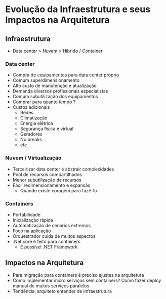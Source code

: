 # Evolução da Infraestrutura e seus Impactos na Arquitetura

## Infraestrutura

- Data center > Nuvem > Híbrido / Container

### Data center

- Compra de equipamentos para data center próprio
- Comum superdimensionamento
- Alto custo de manutenção e atualização
- Demanda diversos profissionais especialistas
- Comum subutilização dos equipamentos
- Comprar para quanto tempo ?
- Custos adicionais
    - Redes
    - Climatização
    - Energia elétrica
    - Segurança física e virtual
    - Geradores
    - No breaks
    - etc

### Nuvem / Virtualização

- Terceirizar data center é abstrair complexidades
- Pool de recursos compartilhados
- Menor subutilização de recursos
- Fácil redimensionamento e expansão
    - Quando existe coragem para fazê-lo

### Containers

- Portabilidade
- Inicialização rápida
- Automatização de cenários extremos
- Foco na aplicação
- Orquestrador cuida de muitos aspectos
- .Net core é feito para containers
    - É possível .NET Framework

## Impactos na Arquitetura

- Para migração para containers é preciso ajustes na arquitetura
- Como implementar micro serviços sem containers? Como fazer deploy manual de muitos serviços paralelos
- Tendência: arquiteto entender de infraestrutura
